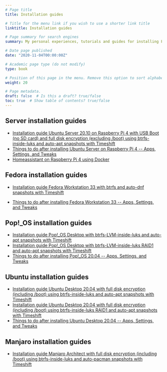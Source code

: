 ```yaml
---
# Page title
title: Installation guides

# Title for the menu link if you wish to use a shorter link title
linktitle: Installation guides

# Page summary for search engines
summary: My personal experiences, tutorials and guides for installing Fedora, Pop!_OS, Ubuntu and Manjaro Linux.

# Date page published
date: "2020-11-04T00:00:00Z"

# Academic page type (do not modify)
type: book

# Position of this page in the menu. Remove this option to sort alphabetically
weight: 20

# Page metadata.
draft: false  # Is this a draft? true/false
toc: true  # Show table of contents? true/false
---
```


## Server installation guides

- [Installation guide Ubuntu Server 20.10 on Raspberry Pi 4 with USB Boot (no SD card) and full disk encryption (excluding /boot) using btrfs-inside-luks and auto-apt snapshots with Timeshift](raspi-btrfs)
- [Things to do after installing Ubuntu Server on Raspberry Pi 4 -- Apps, Settings, and Tweaks](raspi-post-install)
- [Homeassistant on Raspberry Pi 4 using Docker](homeassistant)
<!-- - [Installation guide VPS Ubuntu Server 20.04 with full disk encryption (including /boot) using btrfs-inside-luks RAID1 and auto-apt snapshots with BTRBK (coming soon)](vps-btrfs-raid1) -->


## Fedora installation guides

- [Installation guide Fedora Workstation 33 with btrfs and auto-dnf snapshots with Timeshift](fedora-btrfs)
<!-- - [Installation guide Fedora Workstation 33 with btrfs RAID1 and auto-dnf snapshots with Timeshift (Not Yet)](fedora-btrfs-raid1) -->
- [Things to do after installing Fedora Workstation 33 -- Apps, Settings, and Tweaks](fedora-post-install)

## Pop!_OS installation guides

- [Installation guide Pop!_OS Desktop with btrfs-LVM-inside-luks and auto-apt snapshots with Timeshift](pop-os-btrfs)
- [Installation guide Pop!_OS Desktop with btrfs-LVM-inside-luks RAID1 and auto-apt snapshots with Timeshift](pop-os-btrfs-raid1)
- [Things to do after installing Pop!_OS 20.04 -- Apps, Settings, and Tweaks](pop-os-post-install)

## Ubuntu installation guides

- [Installation guide Ubuntu Desktop 20.04 with full disk encryption (including /boot) using btrfs-inside-luks and auto-apt snapshots with Timeshift](ubuntu-btrfs)
- [Installation guide Ubuntu Desktop 20.04 with full disk encryption (including /boot) using btrfs-inside-luks RAID1 and auto-apt snapshots with Timeshift](ubuntu-btrfs-raid1)
- [Things to do after installing Ubuntu Desktop 20.04 -- Apps, Settings, and Tweaks](ubuntu-post-install)

## Manjaro installation guides

- [Installation guide Manjaro Architect with full disk encryption (including /boot) using btrfs-inside-luks and auto-pacman snapshots with Timeshift](manjaro-btrfs)
<!-- - [Installation guide Manjaro Architect with full disk encryption (including /boot) using btrfs-inside-luks RAID1 and auto-pacman snapshots with Timeshift](manjaro-btrfs-raid1) -->
<!-- - [Things to do after installing Manjaro -- Apps, Settings, and Tweaks](manjaro-post-install) -->

